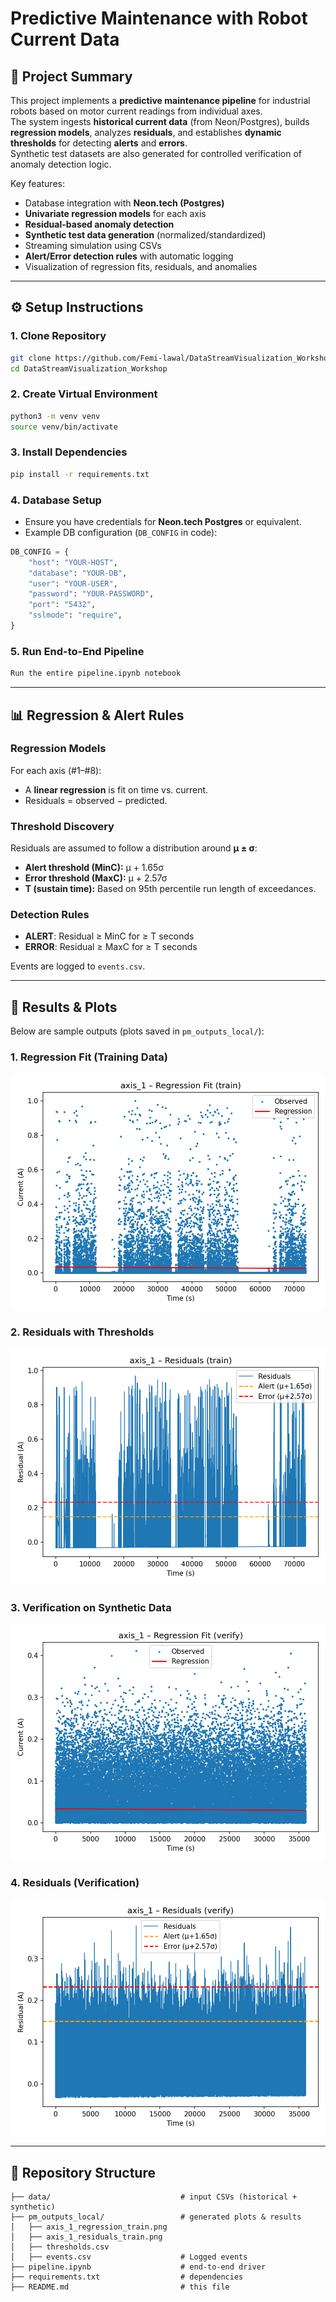 # Predictive Maintenance with Robot Current Data

## 📌 Project Summary

This project implements a **predictive maintenance pipeline** for industrial robots based on motor current readings from individual axes.  
The system ingests **historical current data** (from Neon/Postgres), builds **regression models**, analyzes **residuals**, and establishes **dynamic thresholds** for detecting **alerts** and **errors**.  
Synthetic test datasets are also generated for controlled verification of anomaly detection logic.

Key features:

- Database integration with **Neon.tech (Postgres)**
- **Univariate regression models** for each axis
- **Residual-based anomaly detection**
- **Synthetic test data generation** (normalized/standardized)
- Streaming simulation using CSVs
- **Alert/Error detection rules** with automatic logging
- Visualization of regression fits, residuals, and anomalies

---

## ⚙️ Setup Instructions

### 1. Clone Repository

```bash
git clone https://github.com/Femi-lawal/DataStreamVisualization_Workshop.git
cd DataStreamVisualization_Workshop
```

### 2. Create Virtual Environment

```bash
python3 -m venv venv
source venv/bin/activate
```

### 3. Install Dependencies

```bash
pip install -r requirements.txt
```

### 4. Database Setup

- Ensure you have credentials for **Neon.tech Postgres** or equivalent.
- Example DB configuration (`DB_CONFIG` in code):

```python
DB_CONFIG = {
    "host": "YOUR-HOST",
    "database": "YOUR-DB",
    "user": "YOUR-USER",
    "password": "YOUR-PASSWORD",
    "port": "5432",
    "sslmode": "require",
}
```

### 5. Run End-to-End Pipeline

```bash
Run the entire pipeline.ipynb notebook
```

---

## 📊 Regression & Alert Rules

### Regression Models

For each axis (#1–#8):

- A **linear regression** is fit on time vs. current.
- Residuals = observed − predicted.

### Threshold Discovery

Residuals are assumed to follow a distribution around **μ ± σ**:

- **Alert threshold (MinC):** μ + 1.65σ
- **Error threshold (MaxC):** μ + 2.57σ
- **T (sustain time):** Based on 95th percentile run length of exceedances.

### Detection Rules

- **ALERT**: Residual ≥ MinC for ≥ T seconds
- **ERROR**: Residual ≥ MaxC for ≥ T seconds

Events are logged to `events.csv`.

---

## 📸 Results & Plots

Below are sample outputs (plots saved in `pm_outputs_local/`):

### 1. Regression Fit (Training Data)

![axis_1_regression_train](pm_outputs_local/axis_1_regression_train.png)

### 2. Residuals with Thresholds

![axis_1_residuals_train](pm_outputs_local/axis_1_residuals_train.png)

### 3. Verification on Synthetic Data

![axis_1_regression_verify](pm_outputs_local/axis_1_regression_verify.png)

### 4. Residuals (Verification)

![axis_1_residuals_verify](pm_outputs_local/axis_1_residuals_verify.png)

---

## 📂 Repository Structure

```
├── data/                             # input CSVs (historical + synthetic)
├── pm_outputs_local/                 # generated plots & results
│   ├── axis_1_regression_train.png
│   ├── axis_1_residuals_train.png
│   ├── thresholds.csv
│   ├── events.csv                    # Logged events
├── pipeline.ipynb                    # end-to-end driver
├── requirements.txt                  # dependencies
├── README.md                         # this file
```
